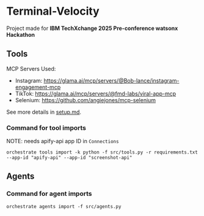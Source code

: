 # Terminal-Velocity
Project made for **IBM TechXchange 2025 Pre-conference watsonx Hackathon**

## Tools
MCP Servers Used:
- Instagram: https://glama.ai/mcp/servers/@Bob-lance/instagram-engagement-mcp
- TikTok: https://glama.ai/mcp/servers/@fmd-labs/viral-app-mcp
- Selenium: https://github.com/angiejones/mcp-selenium

See more details in [setup.md](./setup.md).

### Command for tool imports
NOTE: needs apify-api app ID in `Connections`
```
orchestrate tools import -k python -f src/tools.py -r requirements.txt --app-id "apify-api" --app-id "screenshot-api"
```

## Agents
### Command for agent imports
```
orchestrate agents import -f src/agents.py
```

